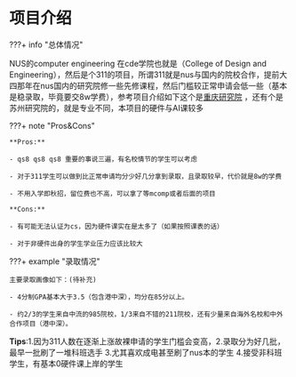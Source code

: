 # 项目介绍
???+ info "总体情况"

NUS的computer engineering 在cde学院也就是（College of Design and Engineering），然后是个311的项目，所谓311就是nus与国内的院校合作，提前大四那年在nus国内的研究院修一些先修课程，然后门槛较正常申请会低一些（基本是稳录取，毕竟要交8w学费），参考项目介绍如下这个是[重庆研究院](http://www.nusricq.cn/education/edu2/) ，还有个是苏州研究院的，就是专业不同，本项目的硬件与AI课较多

???+ note "Pros&Cons"
        
    **Pros:**

    - qs8 qs8 qs8 重要的事说三遍，有名校情节的学生可以考虑

    - 对于311学生可以做到比正常申请均分少好几分拿到录取，且录取较早，代价就是8w的学费

    - 不用入学即秋招，留位费也不高，可以拿了等mcomp或者后面的项目
   
    **Cons:**

    - 有可能无法认证为cs，因为硬件课实在是太多了（如果按照课表的话）

    - 对于非硬件出身的学生学业压力应该比较大


???+ example "录取情况"

    主要录取画像如下：(待补充)

    - 4分制GPA基本大于3.5（包含港中深），均分在85分以上。

    - 约2/3的学生来自中流的985院校，1/3来自不错的211院校，还有少量来自海外名校和中外合作项目（港中深）。

**Tips**:1.因为311人数在逐渐上涨故裸申请的学生门槛会变高，2.录取分为好几批，最早一批刷了一堆科班选手 3.尤其喜欢成电甚至刷了nus本的学生 4.接受非科班学生，有基本0硬件课上岸的学生



